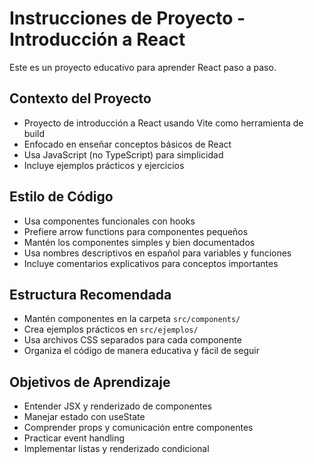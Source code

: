 <!-- Use this file to provide workspace-specific custom instructions to Copilot. For more details, visit https://code.visualstudio.com/docs/copilot/copilot-customization#_use-a-githubcopilotinstructionsmd-file -->

# Instrucciones de Proyecto - Introducción a React

Este es un proyecto educativo para aprender React paso a paso. 

## Contexto del Proyecto
- Proyecto de introducción a React usando Vite como herramienta de build
- Enfocado en enseñar conceptos básicos de React
- Usa JavaScript (no TypeScript) para simplicidad
- Incluye ejemplos prácticos y ejercicios

## Estilo de Código
- Usa componentes funcionales con hooks
- Prefiere arrow functions para componentes pequeños
- Mantén los componentes simples y bien documentados
- Usa nombres descriptivos en español para variables y funciones
- Incluye comentarios explicativos para conceptos importantes

## Estructura Recomendada
- Mantén componentes en la carpeta `src/components/`
- Crea ejemplos prácticos en `src/ejemplos/`
- Usa archivos CSS separados para cada componente
- Organiza el código de manera educativa y fácil de seguir

## Objetivos de Aprendizaje
- Entender JSX y renderizado de componentes
- Manejar estado con useState
- Comprender props y comunicación entre componentes
- Practicar event handling
- Implementar listas y renderizado condicional
